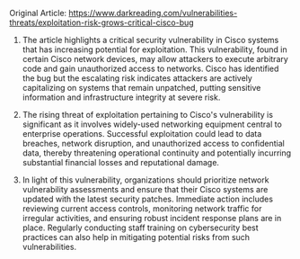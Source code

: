 Original Article: https://www.darkreading.com/vulnerabilities-threats/exploitation-risk-grows-critical-cisco-bug

1) The article highlights a critical security vulnerability in Cisco systems that has increasing potential for exploitation. This vulnerability, found in certain Cisco network devices, may allow attackers to execute arbitrary code and gain unauthorized access to networks. Cisco has identified the bug but the escalating risk indicates attackers are actively capitalizing on systems that remain unpatched, putting sensitive information and infrastructure integrity at severe risk.

2) The rising threat of exploitation pertaining to Cisco's vulnerability is significant as it involves widely-used networking equipment central to enterprise operations. Successful exploitation could lead to data breaches, network disruption, and unauthorized access to confidential data, thereby threatening operational continuity and potentially incurring substantial financial losses and reputational damage.

3) In light of this vulnerability, organizations should prioritize network vulnerability assessments and ensure that their Cisco systems are updated with the latest security patches. Immediate action includes reviewing current access controls, monitoring network traffic for irregular activities, and ensuring robust incident response plans are in place. Regularly conducting staff training on cybersecurity best practices can also help in mitigating potential risks from such vulnerabilities.